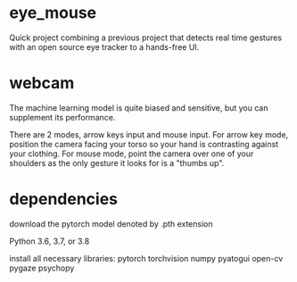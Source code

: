 # eye_mouse
Quick project combining a previous project that detects real time gestures with an open source eye tracker to a hands-free UI.

# webcam
The machine learning model is quite biased and sensitive, but you can supplement its performance.

There are 2 modes, arrow keys input and mouse input.  For arrow key mode, position the camera facing your torso so your hand is contrasting against your clothing. For mouse mode, point the camera over one of your shoulders as the only gesture it looks for is a "thumbs up".

# dependencies
download the pytorch model denoted by .pth extension

Python 3.6, 3.7, or 3.8

install all necessary libraries:
pytorch torchvision numpy pyatogui open-cv pygaze psychopy
